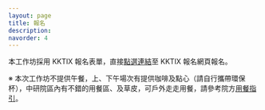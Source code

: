 ```yaml
---
layout: page
title: 報名
description:
navorder: 4
---
```


本工作坊採用 KKTIX 報名表單，直接[點選連結](http://odw.kktix.cc/events/rdmw2023)至 KKTIX 報名網頁報名。

※ 本次工作坊不提供午餐，上、下午場次有提供咖啡及點心（請自行攜帶環保杯），中研院區內有不錯的用餐區、及草皮，可戶外走走用餐，請參考院方[用餐指引](https://dga.sinica.edu.tw/pages/1391)。
